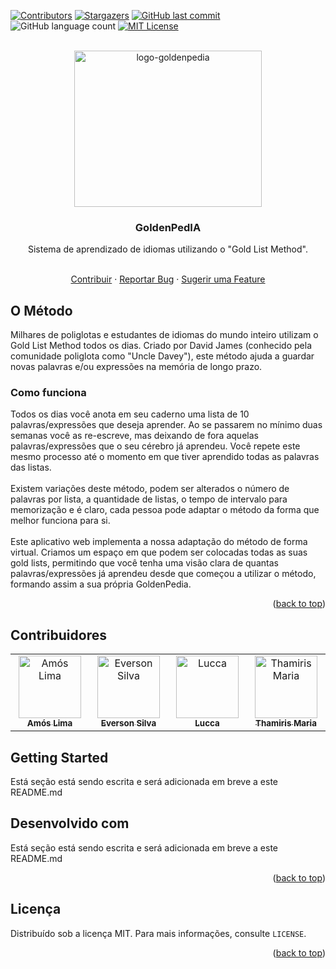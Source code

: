 <a name="readme-top"></a>
[![Contributors][contributors-shield]][contributors-url]
[![Stargazers][stars-shield]][stars-url]
[![GitHub last commit][last-commits-shield]][last-commits-url]
![GitHub language count][language-count-shield]
[![MIT License][license-shield]][license-url]

<br />
<div align="center">
  <a href="https://github.com/START-DB-2023/goldenpedia/">
    <img src="https://github.com/START-DB-2023/goldenpedia/assets/73439911/98f56e31-b956-42c5-8473-ae6e95ed4ae9" alt="logo-goldenpedia" width="300" height="250">
  </a>
  <h3 align="center">GoldenPedIA</h3>
  Sistema de aprendizado de idiomas utilizando o "Gold List Method".

  <p align="center">
    <br />
    <a href="https://github.com/START-DB-2023/goldenpedia#getting-started">Contribuir</a>
    ·
    <a href="https://github.com/START-DB-2023/goldenpedia/issues">Reportar Bug</a>
    ·
    <a href="https://github.com/START-DB-2023/goldenpedia/issues">Sugerir uma Feature</a>
  </p>
</div>

## O Método
Milhares de poliglotas e estudantes de idiomas do mundo inteiro utilizam o Gold List Method todos os dias. Criado por David James (conhecido pela comunidade poliglota como "Uncle Davey"), este método ajuda a guardar novas palavras e/ou expressões na memória de longo prazo.

### Como funciona
Todos os dias você anota em seu caderno uma lista de 10 palavras/expressões que deseja aprender. Ao se passarem no mínimo duas semanas você as re-escreve, mas deixando de fora aquelas palavras/expressões que o seu cérebro já aprendeu. Você repete este mesmo processo até o momento em que tiver aprendido todas as palavras das listas.
<br />
<br />
Existem variações deste método, podem ser alterados o número de palavras por lista, a quantidade de listas, o tempo de intervalo para memorização e é claro, cada pessoa pode adaptar o método da forma que melhor funciona para si. 
<br />
<br />
Este aplicativo web implementa a nossa adaptação do método de forma virtual. Criamos um espaço em que podem ser colocadas todas as suas gold lists, permitindo que você tenha uma visão clara de quantas palavras/expressões já aprendeu desde que começou a utilizar o método, formando assim a sua própria GoldenPedia.

  <p align="right">(<a href="#readme-top">back to top</a>)</p>
  
## Contribuidores

<table>
  <tbody>
      <td align="center" valign="top" width="14.28%"><a href="https://github.com/amslimaa"><img src="https://avatars.githubusercontent.com/u/20290589?v=4" width="100px;" alt="Amós Lima"/><br /><sub><b>Amós Lima</b></td>
      <td align="center" valign="top" width="14.28%"><a href="https://github.com/everson-silva"><img src="https://avatars.githubusercontent.com/u/73316157?v=4" width="100px;" alt="Everson Silva"/><br /><sub><b>Everson Silva</b></td>
      <td align="center" valign="top" width="14.28%"><a href="https://github.com/Lucca08"><img src="https://avatars.githubusercontent.com/u/88330101?v=4" width="100px;" alt="Lucca"/><br /><sub><b>Lucca</b></td>
      <td align="center" valign="top" width="14.28%"><a href="https://github.com/ThamirisMaria"><img src="https://avatars.githubusercontent.com/u/73439911?v=4?s=100" width="100px;" alt="Thamiris Maria"/><br /><sub><b>Thamiris Maria</b></td>
  </tbody>
</table>

## Getting Started

Está seção está sendo escrita e será adicionada em breve a este README.md


## Desenvolvido com

Está seção está sendo escrita e será adicionada em breve a este README.md
  
  <p align="right">(<a href="#readme-top">back to top</a>)</p>

## Licença

Distribuído sob a licença MIT. Para mais informações, consulte `LICENSE`.

<p align="right">(<a href="#readme-top">back to top</a>)</p>

[contributors-shield]: https://img.shields.io/github/contributors/START-DB-2023/goldenpedia?style=for-the-badge
[contributors-url]: https://github.com/START-DB-2023/goldenpedia/graphs/contributors
[license-shield]: https://img.shields.io/github/license/START-DB-2023/goldenpedia.svg?style=for-the-badge
[license-url]: https://github.com/START-DB-2023/goldenpedia/blob/main/LICENSE
[stars-shield]: https://img.shields.io/github/stars/START-DB-2023/goldenpedia.svg?style=for-the-badge
[stars-url]: https://github.com/START-DB-2023/goldenpedia/stargazers
[last-commits-shield]: https://img.shields.io/github/last-commit/START-DB-2023/goldenpedia?style=for-the-badge
[last-commits-url]: https://github.com/START-DB-2023/goldenpedia/commits/dev
[language-count-shield]: https://img.shields.io/github/languages/count/START-DB-2023/goldenpedia?style=for-the-badge
